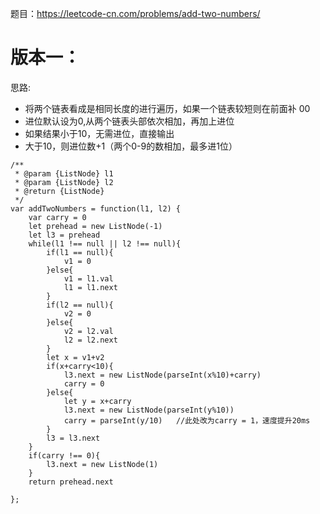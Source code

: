 题目：https://leetcode-cn.com/problems/add-two-numbers/
# 版本一：
思路:
- 将两个链表看成是相同长度的进行遍历，如果一个链表较短则在前面补 00
- 进位默认设为0,从两个链表头部依次相加，再加上进位
- 如果结果小于10，无需进位，直接输出
- 大于10，则进位数+1（两个0-9的数相加，最多进1位）
```
/**
 * @param {ListNode} l1
 * @param {ListNode} l2
 * @return {ListNode}
 */
var addTwoNumbers = function(l1, l2) {
    var carry = 0
    let prehead = new ListNode(-1)
    let l3 = prehead
    while(l1 !== null || l2 !== null){
        if(l1 == null){
            v1 = 0
        }else{
            v1 = l1.val
            l1 = l1.next
        }
        if(l2 == null){
            v2 = 0
        }else{
            v2 = l2.val
            l2 = l2.next
        }
        let x = v1+v2
        if(x+carry<10){
            l3.next = new ListNode(parseInt(x%10)+carry)
            carry = 0
        }else{
            let y = x+carry
            l3.next = new ListNode(parseInt(y%10))
            carry = parseInt(y/10)   //此处改为carry = 1，速度提升20ms
        }
        l3 = l3.next
    }
    if(carry !== 0){
        l3.next = new ListNode(1)
    }
    return prehead.next
    
};
```
